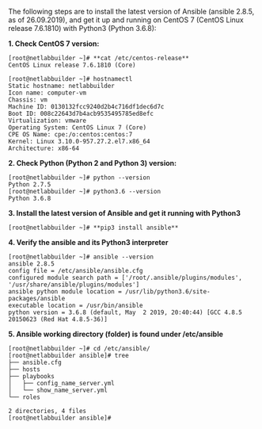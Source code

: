 The following steps are to install the latest version of Ansible (ansible 2.8.5, as of 26.09.2019), and get it up and running on CentOS 7 (CentOS Linux release 7.6.1810) with Python3 (Python 3.6.8):

**1. Check CentOS 7 version:**
```
[root@netlabbuilder ~]# **cat /etc/centos-release**  
CentOS Linux release 7.6.1810 (Core)

[root@netlabbuilder ~]# hostnamectl 
Static hostname: netlabbuilder  
Icon name: computer-vm  
Chassis: vm  
Machine ID: 0130132fcc9240d2b4c716df1dec6d7c  
Boot ID: 008c22643d7b4acb9535495785ed8efc  
Virtualization: vmware  
Operating System: CentOS Linux 7 (Core)  
CPE OS Name: cpe:/o:centos:centos:7  
Kernel: Linux 3.10.0-957.27.2.el7.x86_64  
Architecture: x86-64  
``` 
**2. Check Python (Python 2 and Python 3) version:**
```
[root@netlabbuilder ~]# python --version
Python 2.7.5
[root@netlabbuilder ~]# python3.6 --version
Python 3.6.8
```
**3. Install the latest version of Ansible and get it running with Python3**
```
[root@netlabbuilder ~]# **pip3 install ansible**  
```
**4. Verify the ansible and its Python3 interpreter**
```
[root@netlabbuilder ~]# ansible --version
ansible 2.8.5
config file = /etc/ansible/ansible.cfg  
configured module search path = ['/root/.ansible/plugins/modules', '/usr/share/ansible/plugins/modules']  
ansible python module location = /usr/lib/python3.6/site-packages/ansible  
executable location = /usr/bin/ansible  
python version = 3.6.8 (default, May  2 2019, 20:40:44) [GCC 4.8.5 20150623 (Red Hat 4.8.5-36)]  
```
**5. Ansible working directory (folder) is found under /etc/ansible**
```
[root@netlabbuilder ~]# cd /etc/ansible/  
[root@netlabbuilder ansible]# tree  
├── ansible.cfg
├── hosts
├── playbooks
│   ├── config_name_server.yml
│   └── show_name_server.yml
└── roles

2 directories, 4 files
[root@netlabbuilder ansible]#
```
